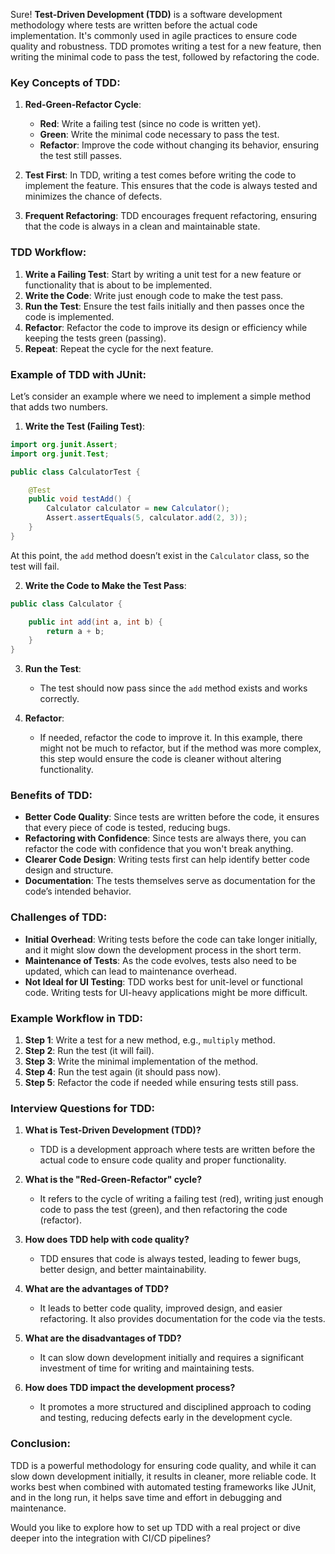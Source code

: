 Sure! **Test-Driven Development (TDD)** is a software development methodology where tests are written before the actual code implementation. It's commonly used in agile practices to ensure code quality and robustness. TDD promotes writing a test for a new feature, then writing the minimal code to pass the test, followed by refactoring the code.

### **Key Concepts of TDD:**
1. **Red-Green-Refactor Cycle**:
    - **Red**: Write a failing test (since no code is written yet).
    - **Green**: Write the minimal code necessary to pass the test.
    - **Refactor**: Improve the code without changing its behavior, ensuring the test still passes.

2. **Test First**: In TDD, writing a test comes before writing the code to implement the feature. This ensures that the code is always tested and minimizes the chance of defects.

3. **Frequent Refactoring**: TDD encourages frequent refactoring, ensuring that the code is always in a clean and maintainable state.

### **TDD Workflow:**
1. **Write a Failing Test**: Start by writing a unit test for a new feature or functionality that is about to be implemented.
2. **Write the Code**: Write just enough code to make the test pass.
3. **Run the Test**: Ensure the test fails initially and then passes once the code is implemented.
4. **Refactor**: Refactor the code to improve its design or efficiency while keeping the tests green (passing).
5. **Repeat**: Repeat the cycle for the next feature.

### **Example of TDD with JUnit**:
Let’s consider an example where we need to implement a simple method that adds two numbers.

1. **Write the Test (Failing Test)**:
```java
import org.junit.Assert;
import org.junit.Test;

public class CalculatorTest {

    @Test
    public void testAdd() {
        Calculator calculator = new Calculator();
        Assert.assertEquals(5, calculator.add(2, 3));
    }
}
```

At this point, the `add` method doesn’t exist in the `Calculator` class, so the test will fail.

2. **Write the Code to Make the Test Pass**:
```java
public class Calculator {

    public int add(int a, int b) {
        return a + b;
    }
}
```

3. **Run the Test**:
    - The test should now pass since the `add` method exists and works correctly.

4. **Refactor**:
    - If needed, refactor the code to improve it. In this example, there might not be much to refactor, but if the method was more complex, this step would ensure the code is cleaner without altering functionality.

### **Benefits of TDD:**
- **Better Code Quality**: Since tests are written before the code, it ensures that every piece of code is tested, reducing bugs.
- **Refactoring with Confidence**: Since tests are always there, you can refactor the code with confidence that you won't break anything.
- **Clearer Code Design**: Writing tests first can help identify better code design and structure.
- **Documentation**: The tests themselves serve as documentation for the code’s intended behavior.

### **Challenges of TDD:**
- **Initial Overhead**: Writing tests before the code can take longer initially, and it might slow down the development process in the short term.
- **Maintenance of Tests**: As the code evolves, tests also need to be updated, which can lead to maintenance overhead.
- **Not Ideal for UI Testing**: TDD works best for unit-level or functional code. Writing tests for UI-heavy applications might be more difficult.

### **Example Workflow in TDD**:

1. **Step 1**: Write a test for a new method, e.g., `multiply` method.
2. **Step 2**: Run the test (it will fail).
3. **Step 3**: Write the minimal implementation of the method.
4. **Step 4**: Run the test again (it should pass now).
5. **Step 5**: Refactor the code if needed while ensuring tests still pass.

### **Interview Questions for TDD**:
1. **What is Test-Driven Development (TDD)?**
    - TDD is a development approach where tests are written before the actual code to ensure code quality and proper functionality.

2. **What is the "Red-Green-Refactor" cycle?**
    - It refers to the cycle of writing a failing test (red), writing just enough code to pass the test (green), and then refactoring the code (refactor).

3. **How does TDD help with code quality?**
    - TDD ensures that code is always tested, leading to fewer bugs, better design, and better maintainability.

4. **What are the advantages of TDD?**
    - It leads to better code quality, improved design, and easier refactoring. It also provides documentation for the code via the tests.

5. **What are the disadvantages of TDD?**
    - It can slow down development initially and requires a significant investment of time for writing and maintaining tests.

6. **How does TDD impact the development process?**
    - It promotes a more structured and disciplined approach to coding and testing, reducing defects early in the development cycle.

### **Conclusion:**
TDD is a powerful methodology for ensuring code quality, and while it can slow down development initially, it results in cleaner, more reliable code. It works best when combined with automated testing frameworks like JUnit, and in the long run, it helps save time and effort in debugging and maintenance.

Would you like to explore how to set up TDD with a real project or dive deeper into the integration with CI/CD pipelines?